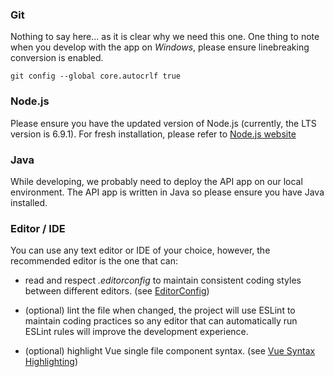 ### Git
Nothing to say here... as it is clear why we need this one. One thing to note when you develop with the app on _Windows_, please ensure linebreaking conversion is enabled.

```
git config --global core.autocrlf true
```

### Node.js
Please ensure you have the updated version of Node.js (currently, the LTS version is 6.9.1). For fresh installation, please refer to [Node.js website](https://nodejs.org/en/download/package-manager)

### Java
While developing, we probably need to deploy the API app on our local environment. The API app is written in Java so please ensure you have Java installed.

### Editor / IDE
You can use any text editor or IDE of your choice, however, the recommended editor is the one that can:

  * read and respect _.editorconfig_ to maintain consistent coding styles between different editors. (see [EditorConfig](http://editorconfig.org/))

  * (optional) lint the file when changed, the project will use ESLint to maintain coding practices so any editor that can automatically run ESLint rules will improve the development experience.

  * (optional) highlight Vue single file component syntax. (see [Vue Syntax Highlighting](https://github.com/vuejs/awesome-vue#syntax-highlighting))

